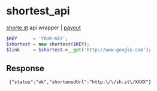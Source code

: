 # shortest_api 
[shorte.st](http://join-shortest.com/ref/14b96a2d5e) api wrapper | [payout](https://shorte.st/payoutrates)

```php
$KEY      = 'YOUR-KEY';
$shortest = new shortest($KEY);
$link     = $shortest->__get('http://www.google.com');
```
## Response

```
 {"status":"ok","shortenedUrl":"http:\/\/sh.st\/XXXX"}
```
